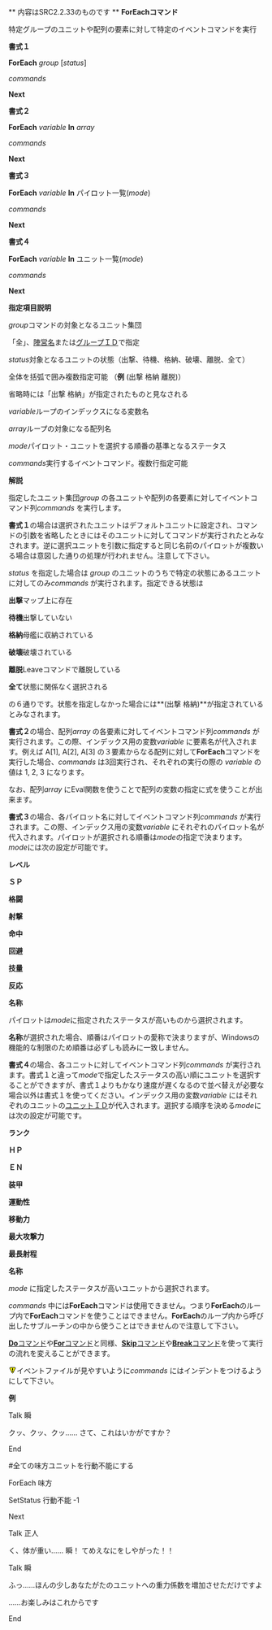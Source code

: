 ** 内容はSRC2.2.33のものです **
**ForEachコマンド**

特定グループのユニットや配列の要素に対して特定のイベントコマンドを実行

**書式１**

**ForEach** *group* [*status*]

*commands*

**Next**

**書式２**

**ForEach** *variable* **In** *array*

*commands*

**Next**

**書式３**

**ForEach** *variable* **In** パイロット一覧(*mode*)

*commands*

**Next**

**書式４**

**ForEach** *variable* **In** ユニット一覧(*mode*)

*commands*

**Next**

**指定項目説明**

*group*コマンドの対象となるユニット集団

「全」、[陣営名](陣営名.md)または[グループＩＤ](グループＩＤ.md)で指定

*status*対象となるユニットの状態（出撃、待機、格納、破壊、離脱、全て）

全体を括弧で囲み複数指定可能 （**例** (出撃 格納 離脱)）

省略時には「出撃 格納」が指定されたものと見なされる

*variable*ループのインデックスになる変数名

*array*ループの対象になる配列名

*mode*パイロット・ユニットを選択する順番の基準となるステータス

*commands*実行するイベントコマンド。複数行指定可能

**解説**

指定したユニット集団*group* の各ユニットや配列の各要素に対してイベントコマンド列*commands* を実行します。

**書式１**の場合は選択されたユニットはデフォルトユニットに設定され、コマンドの引数を省略したときにはそのユニットに対してコマンドが実行されたとみなされます。逆に選択ユニットを引数に指定すると同じ名前のパイロットが複数いる場合は意図した通りの処理が行われません。注意して下さい。

*status* を指定した場合は *group* のユニットのうちで特定の状態にあるユニットに対してのみ*commands* が実行されます。指定できる状態は

**出撃**マップ上に存在

**待機**出撃していない

**格納**母艦に収納されている

**破壊**破壊されている

**離脱**Leaveコマンドで離脱している

**全て**状態に関係なく選択される

の６通りです。状態を指定しなかった場合には**(出撃 格納)**が指定されているとみなされます。

**書式２**の場合、配列*array* の各要素に対してイベントコマンド列*commands* が実行されます。この際、インデックス用の変数*variable* に要素名が代入されます。例えば A[1], A[2], A[3] の３要素からなる配列に対して**ForEach**コマンドを実行した場合、*commands* は3回実行され、それぞれの実行の際の *variable* の値は 1, 2, 3 になります。

なお、配列*array* にEval関数を使うことで配列の変数の指定に式を使うことが出来ます。

**書式３**の場合、各パイロット名に対してイベントコマンド列*commands* が実行されます。この際、インデックス用の変数*variable* にそれぞれのパイロット名が代入されます。パイロットが選択される順番は*mode*の指定で決まります。*mode*には次の設定が可能です。

**レベル**

**ＳＰ**

**格闘**

**射撃**

**命中**

**回避**

**技量**

**反応**

**名称**

パイロットは*mode*に指定されたステータスが高いものから選択されます。

**名称**が選択された場合、順番はパイロットの愛称で決まりますが、Windowsの機能的な制限のため順番は必ずしも読みに一致しません。

**書式４**の場合、各ユニットに対してイベントコマンド列*commands* が実行されます。書式１と違って*mode*で指定したステータスの高い順にユニットを選択することができますが、書式１よりもかなり速度が遅くなるので並べ替えが必要な場合以外は書式１を使ってください。インデックス用の変数*variable* にはそれぞれのユニットの[ユニットＩＤ](ユニットＩＤ.md)が代入されます。選択する順序を決める*mode*には次の設定が可能です。

**ランク**

**ＨＰ**

**ＥＮ**

**装甲**

**運動性**

**移動力**

**最大攻撃力**

**最長射程**

**名称**

*mode* に指定したステータスが高いユニットから選択されます。

*commands* 中には**ForEach**コマンドは使用できません。つまり**ForEach**のループ内で**ForEach**コマンドを使うことはできません。**ForEach**のループ内から呼び出したサブルーチンの中から使うことはできませんので注意して下さい。

[**Do**コマンド](Doコマンド.md)や[**For**コマンド](Forコマンド.md)と同様、[**Skip**コマンド](Skipコマンド.md)や[**Break**コマンド](Breakコマンド.md)を使って実行の流れを変えることができます。

![](../images/bm0.gif)イベントファイルが見やすいように*commands* にはインデントをつけるようにして下さい。

**例**

Talk 瞬

クッ、クッ、クッ…… さて、これはいかがですか？

End

#全ての味方ユニットを行動不能にする

ForEach 味方

SetStatus 行動不能 -1

Next

Talk 正人

く、体が重い…… 瞬！ てめえなにをしやがった！！

Talk 瞬

ふっ……ほんの少しあなたがたのユニットへの重力係数を増加させただけですよ

……お楽しみはこれからです

End
